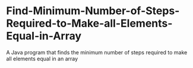 # Find-Minimum-Number-of-Steps-Required-to-Make-all-Elements-Equal-in-Array
A Java program that finds the minimum number of steps required to make all elements equal in an array
